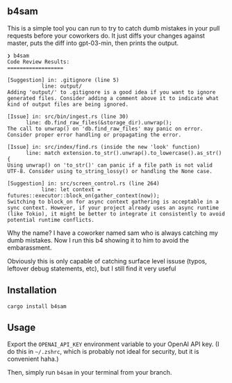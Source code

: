 ## b4sam

This is a simple tool you can run to try to catch dumb mistakes in your pull requests before your coworkers do. It just diffs your changes against master, puts the diff into gpt-03-min, then prints the output.

```
❯ b4sam
Code Review Results:
==================

[Suggestion] in: .gitignore (line 5)
           line: output/
Adding 'output/' to .gitignore is a good idea if you want to ignore generated files. Consider adding a comment above it to indicate what kind of output files are being ignored.

[Issue] in: src/bin/ingest.rs (line 30)
      line: db.find_raw_files(&storage_dir).unwrap();
The call to unwrap() on 'db.find_raw_files' may panic on error. Consider proper error handling or propagating the error.

[Issue] in: src/index/find.rs (inside the new 'look' function)
      line: match extension.to_str().unwrap().to_lowercase().as_str() {
Using unwrap() on 'to_str()' can panic if a file path is not valid UTF-8. Consider using to_string_lossy() or handling the None case.

[Suggestion] in: src/screen_control.rs (line 264)
           line: let context = futures::executor::block_on(gather_context(now));
Switching to block_on for async context gathering is acceptable in a sync context. However, if your project already uses an async runtime (like Tokio), it might be better to integrate it consistently to avoid potential runtime conflicts.
```

Why the name? I have a coworker named sam who is always catching my dumb mistakes. Now I run this b4 showing it to him to avoid the embarassment.

Obviously this is only capable of catching surface level issuse (typos, leftover debug statements, etc), but I still find it very useful

## Installation

```
cargo install b4sam
```

## Usage

Export the `OPENAI_API_KEY` environment variable to your OpenAI API key. (I do this in `~/.zshrc`, which is probably not ideal for security, but it is convenient haha.)

Then, simply run `b4sam` in your terminal from your branch.
